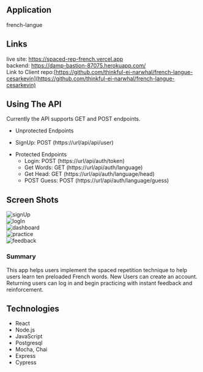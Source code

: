 ## Application
french-langue

## Links
live site: https://spaced-rep-french.vercel.app<br />
backend: https://damp-bastion-87075.herokuapp.com/<br />
Link to Client repo:[https://github.com/thinkful-ei-narwhal/french-langue-cesarkevin](https://github.com/thinkful-ei-narwhal/french-langue-cesarkevin)

## Using The API
Currently the API supports GET and POST endpoints.

- Unprotected Endpoints<br />
+ SignUp: POST (https://url/api/api/user)<br />

- Protected Endpoints<br />
    + Login: POST (https://url/api/auth/token)<br />
    + Get Words: GET (https://url/api/auth/language)<br />
    + Get Head: GET (https://url/api/auth/language/head)<br />
    + POST Guess: POST (https://url/api/auth/language/guess)<br />

## Screen Shots
![signUp](images/signUp.png)<br />
![logIn](images/logIn.png)<br />
![dashboard](images/dashboard.png)<br />
![practice](images/practice.png)<br />
![feedback](images/feedback.png)<br />

### Summary
This app helps users implement the spaced repetition technique to help users learn ten preloaded French words.
New Users can create an account. Returning users can log in and begin practicing with instant feedback and
reinforcement.

## Technologies
  - React
  - Node.js
  - JavaScript
  - Postgresql 
  - Mocha, Chai
  - Express
  - Cypress
